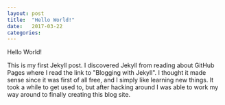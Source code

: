 ```yaml
---
layout: post
title:  "Hello World!"
date:   2017-03-22
categories:
---
```

Hello World!

This is my first Jekyll post. I discovered Jekyll from reading about GitHub Pages where I read the link to "Blogging with Jekyll". I thought it made sense since it was first of all free, and I simply like learning new things. It took a while to get used to, but after hacking around I was able to work my way around to finally creating this blog site.
